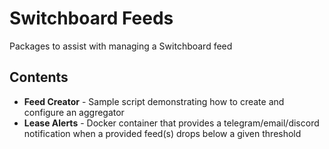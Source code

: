 # Switchboard Feeds

Packages to assist with managing a Switchboard feed

## Contents

- **Feed Creator** - Sample script demonstrating how to create and configure an aggregator
- **Lease Alerts** - Docker container that provides a telegram/email/discord notification when a provided feed(s) drops below a given threshold
